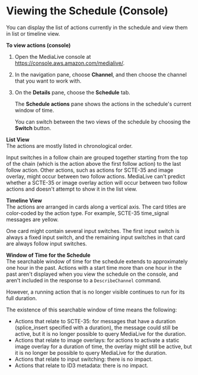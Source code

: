 # Viewing the Schedule \(Console\)<a name="schedule-using-console-view"></a>

You can display the list of actions currently in the schedule and view them in list or timeline view\.

**To view actions \(console\)**

1. Open the MediaLive console at [https://console\.aws\.amazon\.com/medialive/](https://console.aws.amazon.com/medialive/)\.

1. In the navigation pane, choose **Channel**, and then choose the channel that you want to work with\.

1. On the **Details** pane, choose the **Schedule** tab\.

   The **Schedule actions** pane shows the actions in the schedule's current window of time\. 

   You can switch between the two views of the schedule by choosing the **Switch** button\. 

**List View**  
The actions are mostly listed in chronological order\.

Input switches in a follow chain are grouped together starting from the top of the chain \(which is the action above the first follow action\) to the last follow action\. Other actions, such as actions for SCTE\-35 and image overlay, might occur between two follow actions\. MediaLive can't predict whether a SCTE\-35 or image overlay action will occur between two follow actions and doesn't attempt to show it in the list view\. 

**Timeline View**  
The actions are arranged in cards along a vertical axis\. The card titles are color\-coded by the action type\. For example, SCTE\-35 time\_signal messages are yellow\.

One card might contain several input switches\. The first input switch is always a fixed input switch, and the remaining input switches in that card are always follow input switches\.

**Window of Time for the Schedule**  
The searchable window of time for the schedule extends to approximately one hour in the past\. Actions with a start time more than one hour in the past aren't displayed when you view the schedule on the console, and aren't included in the response to a `DescribeChannel` command\.

However, a running action that is no longer visible continues to run for its full duration\. 

The existence of this searchable window of time means the following:
+ Actions that relate to SCTE\-35: for messages that have a duration \(splice\_insert specified with a duration\), the message could still be active, but it is no longer possible to query MediaLive for the duration\. 
+ Actions that relate to image overlays: for actions to activate a static image overlay for a duration of time, the overlay might still be active, but it is no longer be possible to query MediaLive for the duration\.
+ Actions that relate to input switching: there is no impact\.
+ Actions that relate to ID3 metadata: there is no impact\.